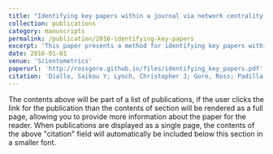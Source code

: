 ```yaml
---
title: "Identifying key papers within a journal via network centrality measures"
collection: publications
category: manuscripts
permalink: /publication/2016-identifying-key-papers
excerpt: 'This paper presents a method for identifying key papers within a journal using network centrality measures.'
date: 2016-01-01
venue: 'Scientometrics'
paperurl: 'http://rossgore.github.io/files/identifying_key_papers.pdf'
citation: 'Diallo, Saikou Y; Lynch, Christopher J; Gore, Ross; Padilla, Jose J. (2016). "Identifying key papers within a journal via network centrality measures". <i>Scientometrics</i>. 107, 1005-1020.'
---
```

The contents above will be part of a list of publications, if the user clicks the link for the publication than the contents of section will be rendered as a full page, allowing you to provide more information about the paper for the reader. When publications are displayed as a single page, the contents of the above "citation" field will automatically be included below this section in a smaller font.